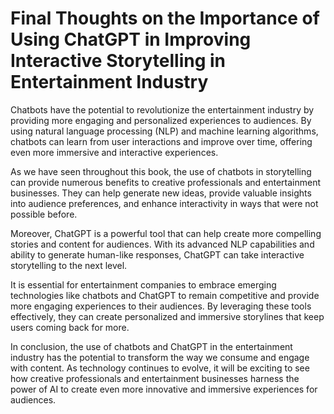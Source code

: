 Final Thoughts on the Importance of Using ChatGPT in Improving Interactive Storytelling in Entertainment Industry
=============================================================================================================================

Chatbots have the potential to revolutionize the entertainment industry by providing more engaging and personalized experiences to audiences. By using natural language processing (NLP) and machine learning algorithms, chatbots can learn from user interactions and improve over time, offering even more immersive and interactive experiences.

As we have seen throughout this book, the use of chatbots in storytelling can provide numerous benefits to creative professionals and entertainment businesses. They can help generate new ideas, provide valuable insights into audience preferences, and enhance interactivity in ways that were not possible before.

Moreover, ChatGPT is a powerful tool that can help create more compelling stories and content for audiences. With its advanced NLP capabilities and ability to generate human-like responses, ChatGPT can take interactive storytelling to the next level.

It is essential for entertainment companies to embrace emerging technologies like chatbots and ChatGPT to remain competitive and provide more engaging experiences to their audiences. By leveraging these tools effectively, they can create personalized and immersive storylines that keep users coming back for more.

In conclusion, the use of chatbots and ChatGPT in the entertainment industry has the potential to transform the way we consume and engage with content. As technology continues to evolve, it will be exciting to see how creative professionals and entertainment businesses harness the power of AI to create even more innovative and immersive experiences for audiences.
